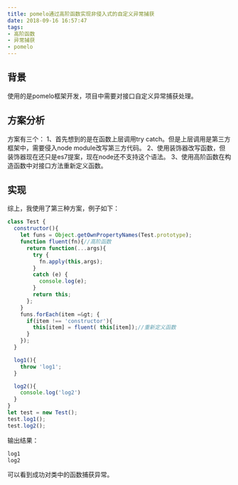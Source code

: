 ```yaml
---
title: pomelo通过高阶函数实现非侵入式的自定义异常捕获
date: 2018-09-16 16:57:47
tags: 
- 高阶函数 
- 异常捕获 
- pomelo
---
```

## 背景
使用的是pomelo框架开发，项目中需要对接口自定义异常捕获处理。
## 方案分析 
方案有三个：
1、首先想到的是在函数上层调用try catch。但是上层调用是第三方框架中，需要侵入node module改写第三方代码。
2、使用装饰器改写函数，但装饰器现在还只是es7提案，现在node还不支持这个语法。
3、使用高阶函数在构造函数中对接口方法重新定义函数。

## 实现
综上，我使用了第三种方案，例子如下：

```js
class Test {
  constructor(){
    let funs = Object.getOwnPropertyNames(Test.prototype);
    function fluent(fn){//高阶函数
      return function(...args){
        try {
          fn.apply(this,args);
        }
        catch (e) {
          console.log(e);
        }
        return this;
      };
    }
    funs.forEach(item =&gt; {
      if(item !== 'constructor'){
        this[item] = fluent( this[item]);//重新定义函数
      }
    });
  }

  log1(){
    throw 'log1';
  }

  log2(){
    console.log('log2')
  }
}
let test = new Test();
test.log1();
test.log2();
```

输出结果：

```sh
log1
log2
``` 

可以看到成功对类中的函数捕获异常。